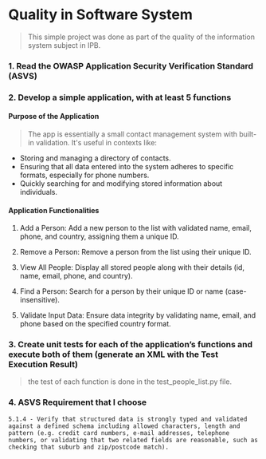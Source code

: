 # Quality in Software System

> This simple project was done as part of the quality of the information system subject in IPB.


### 1. Read the OWASP Application Security Verification Standard (ASVS)

### 2. Develop a simple application, with at least 5 functions

#### Purpose of the Application

> The app is essentially a small contact management system with built-in validation. It's useful in contexts like:

- Storing and managing a directory of contacts.
- Ensuring that all data entered into the system adheres to specific formats, especially for phone numbers.
- Quickly searching for and modifying stored information about individuals.

#### Application Functionalities

1. Add a Person:
   Add a new person to the list with validated name, email, phone, and country, assigning them a unique ID.

2. Remove a Person:
   Remove a person from the list using their unique ID.

3. View All People:
   Display all stored people along with their details (id, name, email, phone, and country).

4. Find a Person:
   Search for a person by their unique ID or name (case-insensitive).

5. Validate Input Data:
   Ensure data integrity by validating name, email, and phone based on the specified country format.

### 3. Create unit tests for each of the application’s functions and execute both of them (generate an XML with the Test Execution Result)

> the test of each function is done in the test_people_list.py file.

### 4. ASVS Requirement that I choose

>

    5.1.4 - Verify that structured data is strongly typed and validated against a defined schema including allowed characters, length and pattern (e.g. credit card numbers, e-mail addresses, telephone numbers, or validating that two related fields are reasonable, such as checking that suburb and zip/postcode match).
